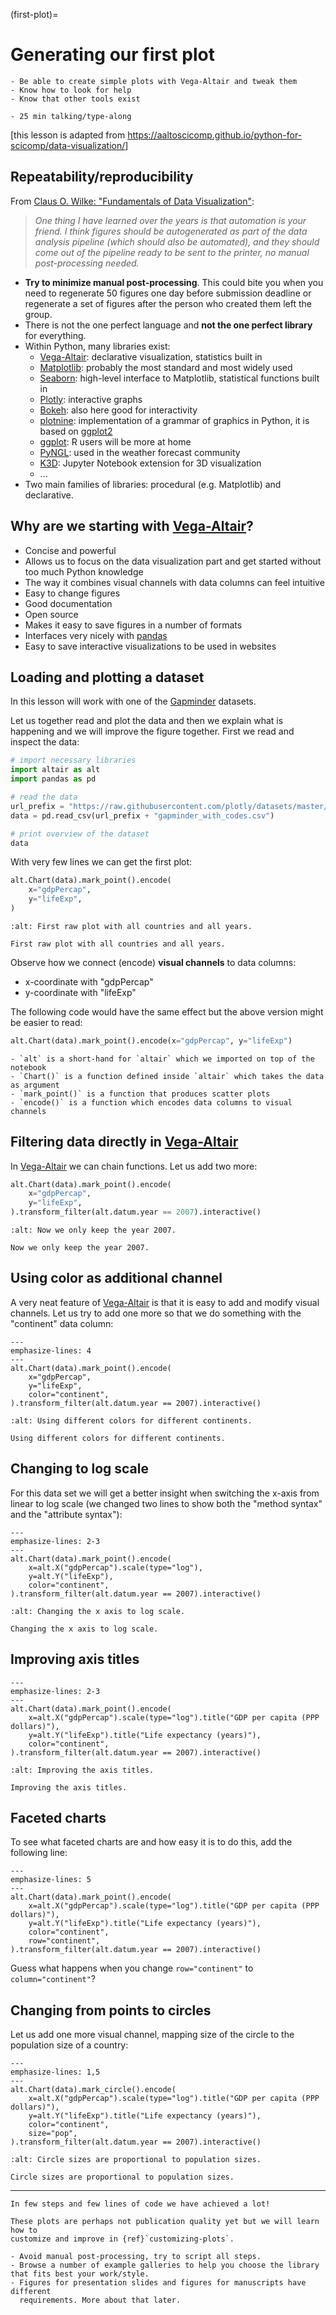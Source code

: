 (first-plot)=

# Generating our first plot

```{objectives}
- Be able to create simple plots with Vega-Altair and tweak them
- Know how to look for help
- Know that other tools exist
```

```{instructor-note}
- 25 min talking/type-along
```

[this lesson is adapted from <https://aaltoscicomp.github.io/python-for-scicomp/data-visualization/>]


## Repeatability/reproducibility

From [Claus O. Wilke: "Fundamentals of Data Visualization"](https://clauswilke.com/dataviz/):

> *One thing I have learned over the years is that automation is your friend. I
> think figures should be autogenerated as part of the data analysis pipeline
> (which should also be automated), and they should come out of the pipeline
> ready to be sent to the printer, no manual post-processing needed.*

- **Try to minimize manual post-processing**. This could bite you when you need to regenerate 50
  figures one day before submission deadline or regenerate a set of figures
  after the person who created them left the group.
- There is not the one perfect language and **not the one perfect library** for everything.
- Within Python, many libraries exist:
  - [Vega-Altair](https://altair-viz.github.io/gallery/index.html):
    declarative visualization, statistics built in
  - [Matplotlib](https://matplotlib.org/stable/gallery/index.html):
    probably the most standard and most widely used
  - [Seaborn](https://seaborn.pydata.org/examples/index.html):
    high-level interface to Matplotlib, statistical functions built in
  - [Plotly](https://plotly.com/python/):
    interactive graphs
  - [Bokeh](https://demo.bokeh.org/):
    also here good for interactivity
  - [plotnine](https://plotnine.readthedocs.io/):
    implementation of a grammar of graphics in Python, it is based on [ggplot2](https://ggplot2.tidyverse.org/)
  - [ggplot](https://yhat.github.io/ggpy/):
    R users will be more at home
  - [PyNGL](https://www.pyngl.ucar.edu/Examples/gallery.shtml):
    used in the weather forecast community
  - [K3D](https://k3d-jupyter.org/gallery/index.html):
    Jupyter Notebook extension for 3D visualization
  - ...
- Two main families of libraries: procedural (e.g. Matplotlib) and declarative.


## Why are we starting with [Vega-Altair](https://altair-viz.github.io/)?

- Concise and powerful
- Allows us to focus on the data visualization part and get started without too much Python knowledge
- The way it combines visual channels with data columns can feel intuitive
- Easy to change figures
- Good documentation
- Open source
- Makes it easy to save figures in a number of formats
- Interfaces very nicely with [pandas](https://pandas.pydata.org/)
- Easy to save interactive visualizations to be used in websites


## Loading and plotting a dataset

In this lesson will work with one of the
[Gapminder](https://www.gapminder.org/tools/) datasets.

Let us together read and plot the data and then we explain what is happening
and we will improve the figure together.  First we read and inspect the data:
```python
# import necessary libraries
import altair as alt
import pandas as pd

# read the data
url_prefix = "https://raw.githubusercontent.com/plotly/datasets/master/"
data = pd.read_csv(url_prefix + "gapminder_with_codes.csv")

# print overview of the dataset
data
```

With very few lines we can get the first plot:
```python
alt.Chart(data).mark_point().encode(
    x="gdpPercap",
    y="lifeExp",
)
```

```{figure} img/first-plot/all-data.svg
:alt: First raw plot with all countries and all years.

First raw plot with all countries and all years.
```

Observe how we connect (encode) **visual channels** to data columns:
- x-coordinate with "gdpPercap"
- y-coordinate with "lifeExp"

The following code would have the same effect but the above version might be
easier to read:
```python
alt.Chart(data).mark_point().encode(x="gdpPercap", y="lifeExp")
```

```{discussion} Let us pause and explain the code
- `alt` is a short-hand for `altair` which we imported on top of the notebook
- `Chart()` is a function defined inside `altair` which takes the data as argument
- `mark_point()` is a function that produces scatter plots
- `encode()` is a function which encodes data columns to visual channels
```


## Filtering data directly in [Vega-Altair](https://altair-viz.github.io)

In [Vega-Altair](https://altair-viz.github.io) we can chain functions. Let us
add two more:
```python
alt.Chart(data).mark_point().encode(
    x="gdpPercap",
    y="lifeExp",
).transform_filter(alt.datum.year == 2007).interactive()
```

```{figure} img/first-plot/only-2007.svg
:alt: Now we only keep the year 2007.

Now we only keep the year 2007.
```


## Using color as additional channel

A very neat feature of [Vega-Altair](https://altair-viz.github.io) is that it
is easy to add and modify visual channels. Let us try to add one more so that
we do something with the "continent" data column:
```{code-block} python
---
emphasize-lines: 4
---
alt.Chart(data).mark_point().encode(
    x="gdpPercap",
    y="lifeExp",
    color="continent",
).transform_filter(alt.datum.year == 2007).interactive()
```

```{figure} img/first-plot/color.svg
:alt: Using different colors for different continents.

Using different colors for different continents.
```


## Changing to log scale

For this data set we will get a better insight when switching the x-axis from
linear to log scale (we changed two lines to show both the "method syntax" and
the "attribute syntax"):
```{code-block} python
---
emphasize-lines: 2-3
---
alt.Chart(data).mark_point().encode(
    x=alt.X("gdpPercap").scale(type="log"),
    y=alt.Y("lifeExp"),
    color="continent",
).transform_filter(alt.datum.year == 2007).interactive()
```

```{figure} img/first-plot/log-scale.svg
:alt: Changing the x axis to log scale.

Changing the x axis to log scale.
```


## Improving axis titles

```{code-block} python
---
emphasize-lines: 2-3
---
alt.Chart(data).mark_point().encode(
    x=alt.X("gdpPercap").scale(type="log").title("GDP per capita (PPP dollars)"),
    y=alt.Y("lifeExp").title("Life expectancy (years)"),
    color="continent",
).transform_filter(alt.datum.year == 2007).interactive()
```

```{figure} img/first-plot/axis-titles.svg
:alt: Improving the axis titles.

Improving the axis titles.
```


## Faceted charts

To see what faceted charts are and how easy it is to do this, add the following
line:
```{code-block} python
---
emphasize-lines: 5
---
alt.Chart(data).mark_point().encode(
    x=alt.X("gdpPercap").scale(type="log").title("GDP per capita (PPP dollars)"),
    y=alt.Y("lifeExp").title("Life expectancy (years)"),
    color="continent",
    row="continent",
).transform_filter(alt.datum.year == 2007).interactive()
```

Guess what happens when you change `row="continent"` to `column="continent"`?


## Changing from points to circles

Let us add one more visual channel, mapping size of the circle to the
population size of a country:
```{code-block} python
---
emphasize-lines: 1,5
---
alt.Chart(data).mark_circle().encode(
    x=alt.X("gdpPercap").scale(type="log").title("GDP per capita (PPP dollars)"),
    y=alt.Y("lifeExp").title("Life expectancy (years)"),
    color="continent",
    size="pop",
).transform_filter(alt.datum.year == 2007).interactive()
```

```{figure} img/first-plot/population-size.svg
:alt: Circle sizes are proportional to population sizes.

Circle sizes are proportional to population sizes.
```

---

```{discussion} Where to go from here?
In few steps and few lines of code we have achieved a lot!

These plots are perhaps not publication quality yet but we will learn how to
customize and improve in {ref}`customizing-plots`.
```

```{keypoints}
- Avoid manual post-processing, try to script all steps.
- Browse a number of example galleries to help you choose the library that fits best your work/style.
- Figures for presentation slides and figures for manuscripts have different
  requirements. More about that later.
```
